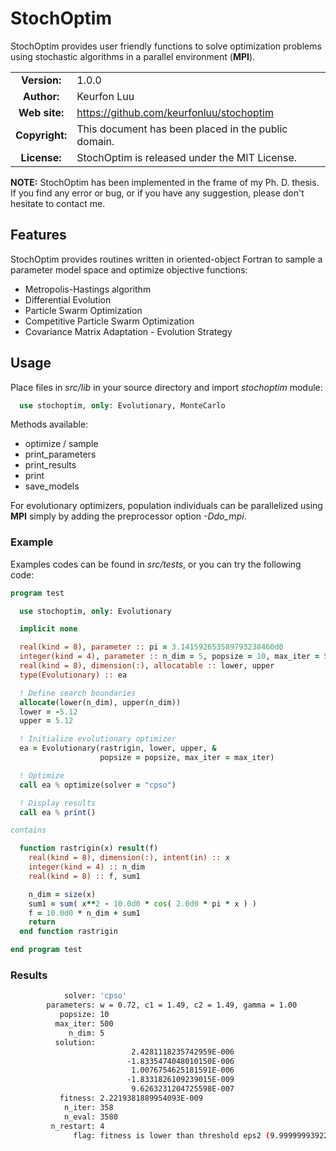 # StochOptim
StochOptim provides user friendly functions to solve optimization problems using stochastic algorithms in a parallel environment (**MPI**).

| | |  
|:-:|---|
| **Version:** | 1.0.0 |
| **Author:** | Keurfon Luu |
| **Web site:** | https://github.com/keurfonluu/stochoptim |
| **Copyright:** | This document has been placed in the public domain. |
| **License:** | StochOptim is released under the MIT License. |

**NOTE:** StochOptim has been implemented in the frame of my Ph. D. thesis. If you find any error or bug, or if you have any suggestion, please don't hesitate to contact me.


## Features

StochOptim provides routines written in oriented-object Fortran to sample a parameter model space and optimize objective functions:

* Metropolis-Hastings algorithm
* Differential Evolution
* Particle Swarm Optimization
* Competitive Particle Swarm Optimization
* Covariance Matrix Adaptation - Evolution Strategy


## Usage

Place files in *src/lib* in your source directory and import *stochoptim* module:

```fortran
  use stochoptim, only: Evolutionary, MonteCarlo
```

Methods available:

* optimize / sample
* print_parameters
* print_results
* print
* save_models

For evolutionary optimizers, population individuals can be parallelized using **MPI** simply by adding the preprocessor option *-Ddo_mpi*.


### Example

Examples codes can be found in *src/tests*, or you can try the following code:

```fortran
program test

  use stochoptim, only: Evolutionary

  implicit none

  real(kind = 8), parameter :: pi = 3.141592653589793238460d0
  integer(kind = 4), parameter :: n_dim = 5, popsize = 10, max_iter = 500
  real(kind = 8), dimension(:), allocatable :: lower, upper
  type(Evolutionary) :: ea

  ! Define search boundaries
  allocate(lower(n_dim), upper(n_dim))
  lower = -5.12
  upper = 5.12

  ! Initialize evolutionary optimizer
  ea = Evolutionary(rastrigin, lower, upper, &
                    popsize = popsize, max_iter = max_iter)

  ! Optimize
  call ea % optimize(solver = "cpso")

  ! Display results
  call ea % print()

contains

  function rastrigin(x) result(f)
    real(kind = 8), dimension(:), intent(in) :: x
    integer(kind = 4) :: n_dim
    real(kind = 8) :: f, sum1

    n_dim = size(x)
    sum1 = sum( x**2 - 10.0d0 * cos( 2.0d0 * pi * x ) )
    f = 10.0d0 * n_dim + sum1
    return
  end function rastrigin

end program test
```


### Results

```bash
            solver: 'cpso'
        parameters: w = 0.72, c1 = 1.49, c2 = 1.49, gamma = 1.00
           popsize: 10
          max_iter: 500
             n_dim: 5
          solution:
                           2.4281118235742959E-006
                          -1.8335474048010150E-006
                           1.0076754625181591E-006
                          -1.8331826109239015E-009
                           9.6263231204725598E-007
           fitness: 2.2219381889954093E-009
            n_iter: 358
            n_eval: 3580
         n_restart: 4
              flag: fitness is lower than threshold eps2 (9.9999999392252903E-009)
```
